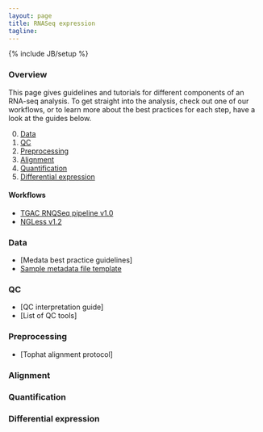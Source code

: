 ```yaml
---
layout: page
title: RNASeq expression
tagline:
---
```

{% include JB/setup %}

### Overview

This page gives guidelines and tutorials for different components of an RNA-seq analysis. To get straight into the analysis, check out one of our workflows, or to learn more about the best practices for each step, have a look at the guides below.

0. [Data](#data)
1. [QC](#qc)
2. [Preprocessing](#preprocessing)
3. [Alignment](#alignment)
4. [Quantification](#quantification)
5. [Differential expression](#differential-expression)

#### Workflows

- [TGAC RNQSeq pipeline v1.0]()
- [NGLess v1.2](workflows/rnaseq_expression/ngless_1.2.html)

### Data

- [Medata best practice guidelines]
- [Sample metadata file template]()

### QC
- [QC interpretation guide]
- [List of QC tools]


### Preprocessing
- [Tophat alignment protocol]


### Alignment

### Quantification

### Differential expression
